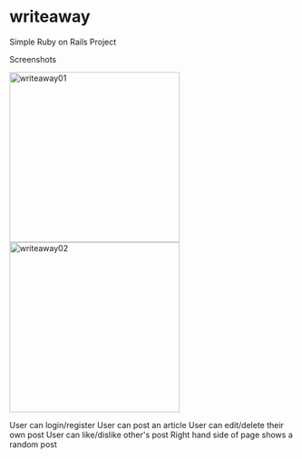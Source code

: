 # writeaway
Simple Ruby on Rails Project

Screenshots

<img width="300" alt="writeaway01" src="https://user-images.githubusercontent.com/4693008/39956566-8da86faa-55e3-11e8-8858-d6b66d5b9bd2.png">


<img width="300" alt="writeaway02" src="https://user-images.githubusercontent.com/4693008/39956567-8fbf757c-55e3-11e8-9c62-7f63e6ee7179.png">

User can login/register
User can post an article
User can edit/delete their own post
User can like/dislike other's post
Right hand side of page shows a random post
